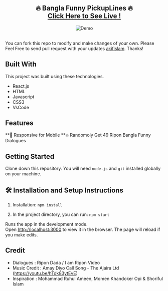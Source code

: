 <h2 align="center">
  🔥 Bangla Funny PickupLines 🔥<br/>
  <a href="https://akifislam.me/Bangla-Funny-Pickup-Lines/" target="_blank">Click Here to See Live !</a>
</h2>
<div align="center">
  <img alt="Demo" src="https://i.ibb.co/NsjTzY2/Ripon-Cover.png" />
</div>

<br/>

You can fork this repo to modify and make changes of your own. Please Feel Free to send pull request with your updates [akifislam](https://github.com/akifislam). Thanks!

## Built With

This project was built using these technologies.

- React.js
- HTML
- Javascript
- CSS3
- VsCode

## Features

**📱 Responsive for Mobile
**🔥 Randomoly Get 49 Ripon Bangla Funny Dialogues 


## Getting Started

Clone down this repository. You will need `node.js` and `git` installed globally on your machine.

## 🛠 Installation and Setup Instructions

1. Installation: `npm install`

2. In the project directory, you can run: `npm start`

Runs the app in the development mode.\
Open [http://localhost:3000](http://localhost:3000) to view it in the browser.
The page will reload if you make edits.


## Credit
* Dialogues : Ripon Dada / I am Ripon Video
* Music Credit : Amay Diyo Call Song - The Ajaira Ltd (https://youtu.be/hTdk83ytEvE)
* Inspiration : Mohammad Ruhul Ameen, Momen Khandoker Opi & Shoriful Islam


